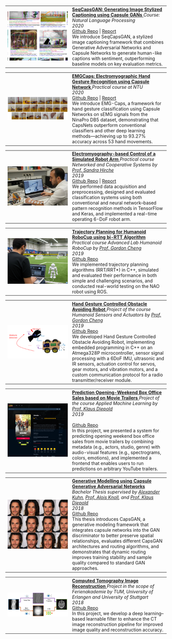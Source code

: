 <table class="responsive" width="100%" align="center" border="0" cellspacing="0" cellpadding="20">  
  <tr>  
<td width="40%">
    <div class="one">
    <img src="/images/projects/seqcapsgan.png" width="100%" class="img"/>
</div>
  </td>
    <td valign="top" width="75%">
      <papertitle>
        <strong>
          <a href="https://github.com/ussaema/SeqCapsGAN" target="_blank">
            SeqCapsGAN: Generating Image Stylized Captioning using Capsule GANs
          </a>
        </strong>
      </papertitle>
      <em>Course: Natural Language Processing</em>
<br>
    <em>2020</em>
      <br>
      <a href="https://github.com/ussaema/SeqCapsGAN" target="_blank">Github Repo</a> | 
      <a href="https://github.com/ussaema/SeqCapsGAN/blob/master/Paper.pdf" target="_blank">Report</a>
      <br>
We introduce SeqCapsGAN, a stylized image captioning framework that combines Generative Adversarial Networks and Capsule Networks to generate human-like captions with sentiment, outperforming baseline models on key evaluation metrics.
</td>
  </tr>
</table>


<table class="responsive" width="100%" align="center" border="0" cellspacing="0" cellpadding="20">  
  <tr>  
<td width="40%">
    <div class="one">
    <img src="/images/projects/emg_gan.png" width="100%" class="img"/>
</div>
  </td>
    <td valign="top" width="75%">
      <papertitle>
        <strong>
          <a href="https://github.com/ussaema/EMGCaps" target="_blank">
            EMGCaps: Electromyographic Hand Gesture Recognition using Capsule Network
          </a>
        </strong>
      </papertitle>
      <em>Practical course at NTU</em>
<br>
    <em>2020</em>
      <br>
      <a href="https://github.com/ussaema/EMGCaps" target="_blank">Github Repo</a> | 
      <a href="https://github.com/ussaema/EMGCaps/blob/master/Paper.pdf" target="_blank">Report</a>
      <br>
We introduce EMG-Caps, a framework for hand gesture classification using Capsule Networks on sEMG signals from the NinaPro DB5 dataset, demonstrating that CapsNets outperform conventional classifiers and other deep learning methods—achieving up to 93.27% accuracy across 53 hand movements.
</td>
  </tr>
</table>

<table class="responsive" width="100%" align="center" border="0" cellspacing="0" cellpadding="20">  
  <tr>  
<td width="40%">
    <div class="one">
    <img src="/images/projects/robot_arm_control.png" width="100%" class="img"/>
</div>
  </td>
    <td valign="top" width="75%">
      <papertitle>
        <strong>
          <a href="https://github.com/ussaema/Trajectory_Planning_using_Bi-RRT_Algorithm" target="_blank">
            Electromyography-based Control of a Simulated Robot Arm
          </a>
        </strong>
      </papertitle>
      <em>Practical course Networked and Cooperative Systems by <a href="https://www.ce.cit.tum.de/itr/hirche/" target="_blank">Prof. Sandra Hirche</a></em>
<br>
    <em>2019</em>
      <br>
      <a href="https://github.com/ussaema/Trajectory_Planning_using_Bi-RRT_Algorithm" target="_blank">Github Repo</a> |
      <a href="https://github.com/ussaema/Trajectory_Planning_using_Bi-RRT_Algorithm/blob/main/Paper.pdf" target="_blank">Report</a>
      <br>
We performed data acquisition and preprocessing, designed and evaluated classification systems using both conventional and neural network–based pattern recognition methods in TensorFlow and Keras, and implemented a real-time operating 6-DoF robot arm.
</td>
  </tr>
</table>

<table class="responsive" width="100%" align="center" border="0" cellspacing="0" cellpadding="20">  
  <tr>  
<td width="40%">
    <div class="one">
    <img src="/images/projects/robocup.png" width="100%" class="img"/>
</div>
  </td>
    <td valign="top" width="75%">
      <papertitle>
        <strong>
          <a href="https://github.com/ussaema/Trajectory_Planning_using_Bi-RRT_Algorithm" target="_blank">
            Trajectory Planning for Humanoid RoboCup using bi-RTT Algorithm
          </a>
        </strong>
      </papertitle>
      <em>Practical course Advanced Lab Humanoid RoboCup by <a href="https://www.ce.cit.tum.de/ics/people/cheng/" target="_blank">Prof. Gordon Cheng</a></em>
<br>
    <em>2019</em>
      <br>
      <a href="https://github.com/ussaema/Trajectory_Planning_using_Bi-RRT_Algorithm" target="_blank">Github Repo</a>
      <br>
We implemented trajectory planning algorithms (RRT/RRT*) in C++, simulated and evaluated their performance in both simple and challenging scenarios, and conducted real-world testing on the NAO robot using ROS.
</td>
  </tr>
</table>


<table class="responsive" width="100%" align="center" border="0" cellspacing="0" cellpadding="20">  
  <tr>  
<td width="40%">
    <div class="one">
    <img src="/images/projects/oar.png" width="100%" class="img"/>
</div>
  </td>
    <td valign="top" width="75%">
      <papertitle>
        <strong>
          <a href="https://github.com/ussaema/Hand_Gesture_Controlled_Obstacle_Avoiding_Robot" target="_blank">
            Hand Gesture Controlled Obstacle Avoiding Robot
          </a>
        </strong>
      </papertitle>
      <em>Project of the course Humanoid Sensors and Actuators by <a href="https://www.ce.cit.tum.de/ics/people/cheng/" target="_blank">Prof. Gordon Cheng</a></em>
<br>
    <em>2019</em>
      <br>
      <a href="https://github.com/ussaema/Hand_Gesture_Controlled_Obstacle_Avoiding_Robot" target="_blank">Github Repo</a>
      <br>
We developed Hand Gesture Controlled Obstacle Avoiding Robot, implementing embedded programming in C++ on an Atmega328P microcontroller, sensor signal processing with a 6DoF IMU, ultrasonic and IR sensors, actuation control for servos, gear motors, and vibration motors, and a custom communication protocol for a radio transmitter/receiver module.
</td>
  </tr>
</table>

<table class="responsive" width="100%" align="center" border="0" cellspacing="0" cellpadding="20">  
  <tr>  
<td width="40%">
    <div class="one">
    <img src="/images/projects/box_office.png" width="100%" class="img"/>
</div>
  </td>
    <td valign="top" width="75%">
      <papertitle>
        <strong>
          <a href="https://github.com/ussaema/Box_Office_Sales_Estimation" target="_blank">
            Prediction Opening-Weekend Box Office Sales based on Movie Trailers
          </a>
        </strong>
      </papertitle>
      <em>Project of the course Applied Machine Learning by <a href="https://www.professoren.tum.de/diepold-klaus" target="_blank">Prof. Klaus Diepold</a></em>
<br>
    <em>2019</em>
    <br>
      <br>
      <a href="https://github.com/ussaema/Box_Office_Sales_Estimation" target="_blank">Github Repo</a>
      <br>
In this project, we presented a system for predicting opening weekend box office sales from movie trailers by combining metadata (e.g., actors, studio, genre) with audio-visual features (e.g., spectrograms, colors, emotions), and implemented a frontend that enables users to run predictions on arbitrary YouTube trailers.
</td>
  </tr>
</table>


<table class="responsive" width="100%" align="center" border="0" cellspacing="0" cellpadding="20">  
  <tr>  
<td width="40%">
    <div class="one">
    <img src="/images/projects/capsgan.png" width="100%" class="img"/>
</div>
  </td>
    <td valign="top" width="75%">
      <papertitle>
        <strong>
          <a href="https://github.com/ussaema/Vector_Matrix_CapsuleGAN" target="_blank">
            Generative Modelling using Capsule Generative Adversarial Networks
          </a>
        </strong>
      </papertitle>
      <em>Bachelor Thesis supervised by <a href="https://www.linkedin.com/in/alexander-kuhn-4a680714b/" target="_blank">Alexander Kuhn</a>, <a href="https://www.ce.cit.tum.de/en/air/people/prof-dr-ing-habil-alois-knoll/" target="_blank">Prof. Alois Knoll</a>, and <a href="https://www.professoren.tum.de/diepold-klaus" target="_blank">Prof. Klaus Diepold</a></em>
      <br>
    <em>2018</em>
    <br>
      <a href="https://github.com/ussaema/Vector_Matrix_CapsuleGAN" target="_blank">Github Repo</a>
      <br>
This thesis introduces CapsGAN, a generative modeling framework that integrates capsule networks into the GAN discriminator to better preserve spatial relationships, evaluates different CapsGAN architectures and routing algorithms, and demonstrates that dynamic routing improves training stability and sample quality compared to standard GAN approaches.
</td>
  </tr>
</table>


<table class="responsive" width="100%" align="center" border="0" cellspacing="0" cellpadding="20">  
  <tr>  
<td width="40%">
    <div class="one">
    <img src="/images/projects/ct.png" width="100%" class="img"/>
</div>
  </td>
    <td valign="top" width="75%">
      <papertitle>
        <strong>
          <a href="https://github.com/ussaema/CT_Image_Reconstruction" target="_blank">
            Computed Tomography Image Reconstruction
          </a>
        </strong>
      </papertitle>
      <em>Project in the scope of Ferienakademie by TUM, University of Erlangen and University of Stuttgart</em>
    <br>
    <em>2018</em>
      <br>
      <a href="https://github.com/ussaema/CT_Image_Reconstruction" target="_blank">Github Repo</a>
      <br>
In this project, we develop a deep learning–based learnable filter to enhance the CT image reconstruction pipeline for improved image quality and reconstruction accuracy.
</td>
  </tr>
</table>